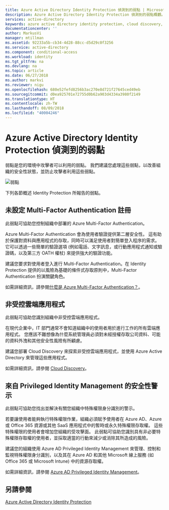 ```yaml
---
title: Azure Active Directory Identity Protection 偵測到的弱點 | Microsoft Docs
description: Azure Active Directory Identity Protection 偵測到的弱點概觀。
services: active-directory
keywords: azure active directory identity protection, cloud discovery, 管理應用程式, 安全性, 風險, 風險層級, 弱點, 安全性原則
documentationcenter: ''
author: MarkusVi
manager: mtillman
ms.assetid: 92233a5b-cb34-4d28-88cc-d5d29c0f3256
ms.service: active-directory
ms.component: conditional-access
ms.workload: identity
ms.tgt_pltfrm: na
ms.devlang: na
ms.topic: article
ms.date: 06/27/2018
ms.author: markvi
ms.reviewer: nigu
ms.openlocfilehash: 680e52fefd8256b3ac270e8d721f27645ced49eb
ms.sourcegitcommit: d0ea925701e72755d0b62a903d4334a3980f2149
ms.translationtype: HT
ms.contentlocale: zh-TW
ms.lasthandoff: 08/09/2018
ms.locfileid: "40004246"
---
```

# <a name="vulnerabilities-detected-by-azure-active-directory-identity-protection"></a>Azure Active Directory Identity Protection 偵測到的弱點
弱點是您的環境中攻擊者可以利用的弱點。 我們建議您處理這些弱點，以改善組織的安全性狀態，並防止攻擊者利用這些弱點。


![弱點](./media/vulnerabilities/101.png "弱點")



下列各節概述 Identity Protection 所報告的弱點。

## <a name="multi-factor-authentication-registration-not-configured"></a>未設定 Multi-Factor Authentication 註冊
此弱點可協助您控制組織中部署的 Azure Multi-Factor Authentication。 

Azure Multi-Factor Authentication 會為使用者驗證提供第二層安全性。 這有助於保護對資料與應用程式的存取，同時可以滿足使用者對簡單登入程序的需求。 它可以透過一些簡單的驗證選項 (例如電話、文字訊息，或行動應用程式通知或驗證碼，以及第三方 OATH 權杖) 來提供強大的驗證功能。

建議您要求對使用者登入進行 Multi-Factor Authentication。在 Identity Protection 提供的以風險為基礎的條件式存取原則中，Multi-Factor Authentication 扮演關鍵角色。

如需詳細資訊，請參閱[什麼是 Azure Multi-Factor Authentication？](../authentication/multi-factor-authentication.md)。

## <a name="unmanaged-cloud-apps"></a>非受控雲端應用程式
此弱點可協助您識別組織中非受控雲端應用程式。

在現代企業中，IT 部門通常不會知道組織中的使用者用於進行工作的所有雲端應用程式。 您應該不難想像為什麼系統管理員必須對未經授權存取公司資料、可能的資料外洩和其他安全性風險有所顧慮。 

建議您部署 Cloud Discovery 來探索非受控雲端應用程式，並使用 Azure Active Directory 來管理這些應用程式。

如需詳細資訊，請參閱 [Cloud Discovery](/cloud-app-security/set-up-cloud-discovery)。

## <a name="security-alerts-from-privileged-identity-management"></a>來自 Privileged Identity Management 的安全性警示
此弱點可協助您找出並解決有關您組織中特殊權限身分識別的警示。  

若要讓使用者能夠執行特殊權限作業，組織必須賦予使用者在 Azure AD、Azure 或 Office 365 資源或其他 SaaS 應用程式中的暫時或永久特殊權限存取權。 這些特殊權限的使用者會增加您組織的受攻擊面。 此弱點可協助您識別具有非必要特殊權限存取權的使用者，並採取適當的行動來減少或消除其所造成的風險。 

建議您的組織使用 Azure AD Privileged Identity Management 來管理、控制和監視特殊權限身分識別，以及其在 Azure AD 和其他 Microsoft 線上服務 (如 Office 365 或 Microsoft Intune) 中的資源存取權。

如需詳細資訊，請參閱 [Azure AD Privileged Identity Management](../privileged-identity-management/pim-configure.md)。 

## <a name="see-also"></a>另請參閱

[Azure Active Directory Identity Protection](../active-directory-identityprotection.md)

